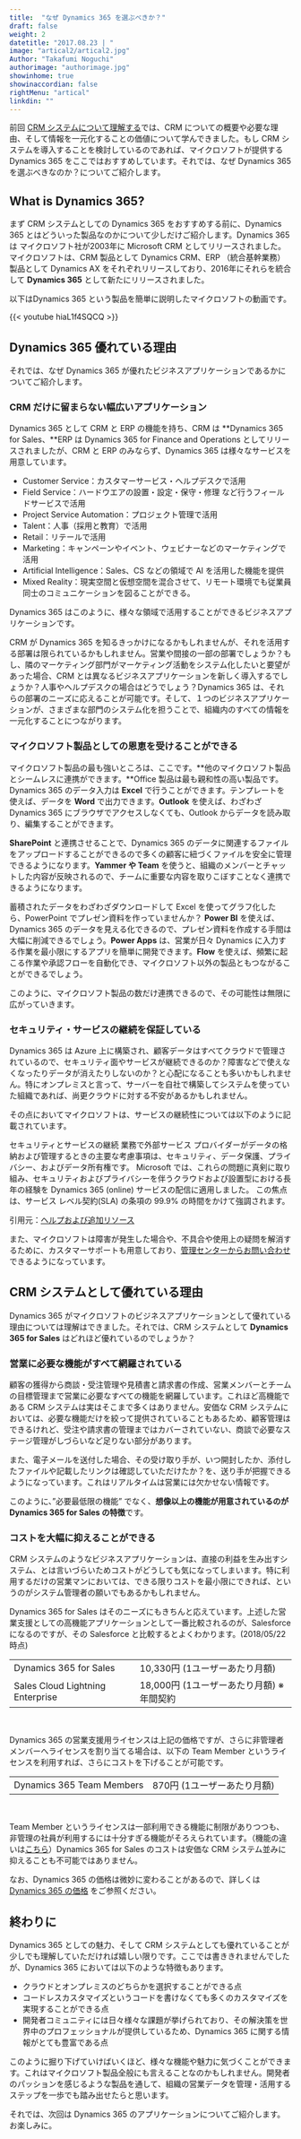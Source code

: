 ```yaml
---
title:  "なぜ Dynamics 365 を選ぶべきか？"
draft: false
weight: 2
datetitle: "2017.08.23 | "
image: "artical2/artical2.jpg"
Author: "Takafumi Noguchi"
authorimage: "authorimage.jpg"
showinhome: true
showinaccordian: false
rightMenu: "artical"
linkdin: ""
--- 
```


<!-- Intro  -->
前回 [CRM システムについて理解する]()では、CRM についての概要や必要な理由、そして情報を一元化することの価値について学んできました。もし CRM システムを導入することを検討しているのであれば、マイクロソフトが提供する Dynamics 365 をここではおすすめしています。それでは、なぜ Dynamics 365 を選ぶべきなのか？についてご紹介します。

 


## What is Dynamics 365?
まず CRM システムとしての Dynamics 365 をおすすめする前に、Dynamics 365 とはどういった製品なのかについて少しだけご紹介します。Dynamics 365 は マイクロソフト社が2003年に Microsoft CRM としてリリースされました。マイクロソフトは、CRM 製品として Dynamics CRM、ERP （統合基幹業務）製品として Dynamics AX をそれぞれリリースしており、2016年にそれらを統合して **Dynamics 365** として新たにリリースされました。

以下はDynamics 365 という製品を簡単に説明したマイクロソフトの動画です。
<!-- video Link -->
{{< youtube hiaL1f4SQCQ >}}

## Dynamics 365 優れている理由
<!-- Image= dynamic365Good.jpg -->
それでは、なぜ Dynamics 365 が優れたビジネスアプリケーションであるかについてご紹介します。

### CRM だけに留まらない幅広いアプリケーション
Dynamics 365 として CRM と ERP の機能を持ち、CRM は **Dynamics 365 for Sales、**ERP は Dynamics 365 for Finance and Operations としてリリースされましたが、CRM と ERP のみならず、Dynamics 365 は様々なサービスを用意しています。

* Customer Service：カスタマーサービス・ヘルプデスクで活用
* Field Service：ハードウエアの設置・設定・保守・修理 など行うフィールドサービスで活用
* Project Service Automation：プロジェクト管理で活用
* Talent：人事（採用と教育）で活用
* Retail：リテールで活用
* Marketing：キャンペーンやイベント、ウェビナーなどのマーケティングで活用
* Artificial Intelligence：Sales、CS などの領域で AI を活用した機能を提供
* Mixed Reality：現実空間と仮想空間を混合させて、リモート環境でも従業員同士のコミュニケーションを図ることができる。

Dynamics 365 はこのように、様々な領域で活用することができるビジネスアプリケーションです。

CRM が Dynamics 365 を知るきっかけになるかもしれませんが、それを活用する部署は限られているかもしれません。営業や間接の一部の部署でしょうか？もし、隣のマーケティング部門がマーケティング活動をシステム化したいと要望があった場合、CRM とは異なるビジネスアプリケーションを新しく導入するでしょうか？人事やヘルプデスクの場合はどうでしょう？Dynamics 365 は、それらの部署のニーズに応えることが可能です。そして、１つのビジネスアプリケーションが、さまざまな部門のシステム化を担うことで、組織内のすべての情報を一元化することにつながります。

### マイクロソフト製品としての恩恵を受けることができる
マイクロソフト製品の最も強いところは、ここです。**他のマイクロソフト製品とシームレスに連携ができます。**Office 製品は最も親和性の高い製品です。Dynamics 365 のデータ入力は **Excel** で行うことができます。テンプレートを使えば、データを **Word** で出力できます。**Outlook** を使えば、わざわざ Dynamics 365 にブラウザでアクセスしなくても、Outlook からデータを読み取り、編集することができます。

**SharePoint** と連携させることで、Dynamics 365 のデータに関連するファイルをアップロードすることができるので多くの顧客に紐づくファイルを安全に管理できるようになります。**Yammer や Team** を使うと、組織のメンバーとチャットした内容が反映されるので、チームに重要な内容を取りこぼすことなく連携できるようになります。

蓄積されたデータをわざわざダウンロードして Excel を使ってグラフ化したら、PowerPoint でプレゼン資料を作っていませんか？ **Power BI** を使えば、Dynamics 365 のデータを見える化できるので、プレゼン資料を作成する手間は大幅に削減できるでしょう。**Power Apps** は、営業が日々 Dynamics に入力する作業を最小限にするアプリを簡単に開発できます。**Flow** を使えば、頻繁に起こる作業や承認フローを自動化でき、マイクロソフト以外の製品ともつながることができるでしょう。

このように、マイクロソフト製品の数だけ連携できるので、その可能性は無限に広がっていきます。

### セキュリティ・サービスの継続を保証している
Dynamics 365 は Azure 上に構築され、顧客データはすべてクラウドで管理されているので、セキュリティ面やサービスが継続できるのか？障害などで使えなくなったりデータが消えたりしないのか？と心配になることも多いかもしれません。特にオンプレミスと言って、サーバーを自社で構築してシステムを使っていた組織であれば、尚更クラウドに対する不安があるかもしれません。

その点においてマイクロソフトは、サービスの継続性については以下のように記載されています。

<!-- Quate Paragraph -->
セキュリティとサービスの継続
業務で外部サービス プロバイダーがデータの格納および管理するときの主要な考慮事項は、セキュリティ、データ保護、プライバシー、およびデータ所有権です。 Microsoft では、これらの問題に真剣に取り組み、セキュリティおよびプライバシーを伴うクラウドおよび設置型における長年の経験を Dynamics 365 (online) サービスの配信に適用しました。 この焦点は、サービス レベル契約(SLA) の条項の 99.9% の時間をかけて強調されます。

引用元：[ヘルプおよび追加リソース](https://docs.microsoft.com/ja-jp/power-platform/admin/get-help-support)

また、マイクロソフトは障害が発生した場合や、不具合や使用上の疑問を解消するために、カスタマーサポートも用意しており、[管理センターからお問い合わせ](https://docs.microsoft.com/ja-jp/power-platform/admin/get-help-support)できるようになっています。

## CRM システムとして優れている理由
<!-- Image= greatCrm.jpg -->
Dynamics 365 がマイクロソフトのビジネスアプリケーションとして優れている理由については理解はできました。それでは、CRM システムとして **Dynamics 365 for Sales** はどれほど優れているのでしょうか？

### 営業に必要な機能がすべて網羅されている
顧客の獲得から商談・受注管理や見積書と請求書の作成、営業メンバーとチームの目標管理まで営業に必要なすべての機能を網羅しています。これほど高機能である CRM システムは実はそこまで多くはありません。安価な CRM システムにおいては、必要な機能だけを絞って提供されていることもあるため、顧客管理はできるけれど、受注や請求書の管理まではカバーされていない、商談で必要なステージ管理がしづらいなど足りない部分があります。

また、電子メールを送付した場合、その受け取り手が、いつ開封したか、添付したファイルや記載したリンクは確認していただけたか？を、送り手が把握できるようになっています。これはリアルタイムは営業には欠かせない情報です。

このように、”必要最低限の機能” でなく、**想像以上の機能が用意されているのが Dynamics 365 for Sales の特徴**です。

### コストを大幅に抑えることができる
CRM システムのようなビジネスアプリケーションは、直接の利益を生み出すシステム、とは言いづらいためコストがどうしても気になってしまいます。特に利用するだけの営業マンにおいては、できる限りコストを最小限にできれば、というのがシステム管理者の願いでもあるかもしれません。

Dynamics 365 for Sales はそのニーズにもきちんと応えています。上述した営業支援としての高機能アプリケーションとして一番比較されるのが、Salesforce になるのですが、その Salesforce と比較するとよくわかります。(2018/05/22 時点)

|       |  |
| ----------- | ----------- |
| Dynamics 365 for Sales  | 10,330円 (1ユーザーあたり月額) |
| Sales Cloud Lightning Enterprise | 18,000円 (1ユーザーあたり月額) ※年間契約 |

&nbsp;
&nbsp;

Dynamics 365 の営業支援用ライセンスは上記の価格ですが、さらに非管理者メンバーへライセンスを割り当てる場合は、以下の Team Member というライセンスを利用すれば、さらにコストを下げることが可能です。

|       |  |
| ----------- | ----------- |
| Dynamics 365 Team Members  | 870円 (1ユーザーあたり月額) |

&nbsp;
&nbsp;


Team Member というライセンスは一部利用できる機能に制限がありつつも、非管理の社員が利用するには十分すぎる機能がそろえられています。（機能の違いは[こちら](https://go.microsoft.com/fwlink/?LinkId=866544&clcid=0x411)）Dynamics 365 for Sales のコストは安価な CRM システム並みに抑えることも不可能ではありません。

なお、Dynamics 365 の価格は微妙に変わることがあるので、詳しくは [Dynamics 365 の価格](https://dynamics.microsoft.com/ja-jp/pricing/) をご参照ください。

## 終わりに
Dynamics 365 としての魅力、そして CRM システムとしても優れていることが少しでも理解していただければ嬉しい限りです。ここでは書ききれませんでしたが、Dynamics 365 においては以下のような特徴もあります。

* クラウドとオンプレミスのどちらかを選択することができる点
* コードレスカスタマイズというコードを書けなくても多くのカスタマイズを実現することができる点
* 開発者コミュニティには日々様々な課題が挙げられており、その解決策を世界中のプロフェッショナルが提供しているため、Dynamics 365 に関する情報がとても豊富である点

このように掘り下げていけばいくほど、様々な機能や魅力に気づくことができます。これはマイクロソフト製品全般にも言えることなのかもしれません。開発者のパッションを感じるような製品を通して、組織の営業データを管理・活用するステップを一歩でも踏み出せたらと思います。

それでは、次回は Dynamics 365 のアプリケーションについてご紹介します。お楽しみに。
&nbsp;
